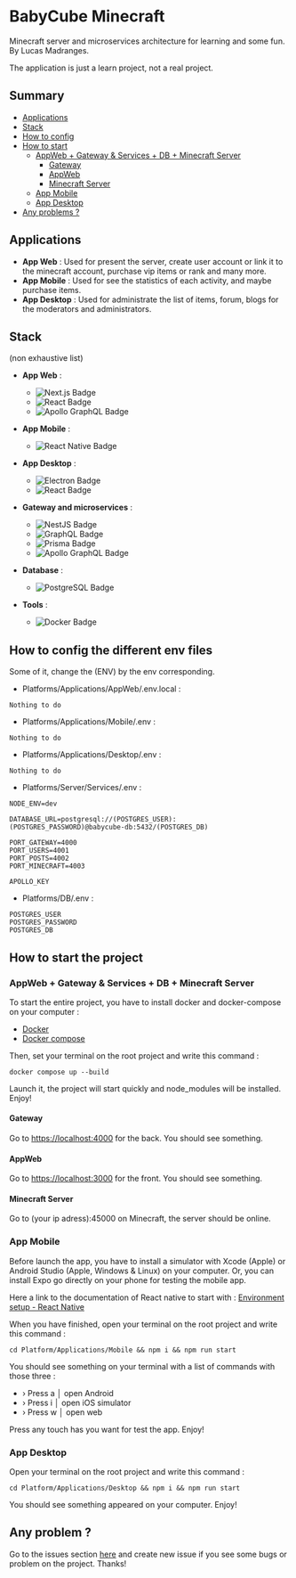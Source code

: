 # BabyCube Minecraft

Minecraft server and microservices architecture for learning and some fun.
By Lucas Madranges.

The application is just a learn project, not a real project.

## Summary

- [Applications](#applications)
- [Stack](#stack)
- [How to config](#how-to-config-the-different-env-files)
- [How to start](#how-to-start-the-project)
    - [AppWeb + Gateway & Services + DB + Minecraft Server](#appweb--gateway--services--db--minecraft-server)
        - [Gateway](#gateway)
        - [AppWeb](#appweb)
        - [Minecraft Server](#minecraft-server)
    - [App Mobile](#app-mobile)
    - [App Desktop](#app-desktop)
- [Any problems ?](#any-problem-)

## Applications

- **App Web** : Used for present the server, create user account or link it to the minecraft account, purchase vip items
  or rank and many more.
- **App Mobile** : Used for see the statistics of each activity, and maybe purchase items.
- **App Desktop** : Used for administrate the list of items, forum, blogs for the moderators and administrators.

## Stack

(non exhaustive list)

- **App Web** :
    - ![Next.js Badge](https://img.shields.io/badge/Next.js-000?logo=nextdotjs&logoColor=fff&style=for-the-badge)
    - ![React Badge](https://img.shields.io/badge/React-61DAFB?logo=react&logoColor=000&style=for-the-badge)
    - ![Apollo GraphQL Badge](https://img.shields.io/badge/Apollo%20GraphQL-311C87?logo=apollographql&logoColor=fff&style=for-the-badge)

- **App Mobile** :
    - ![React Native Badge](https://img.shields.io/badge/React%20Native-61DAFB?logo=react&logoColor=000&style=for-the-badge)

- **App Desktop** :
    - ![Electron Badge](https://img.shields.io/badge/Electron-47848F?logo=electron&logoColor=fff&style=for-the-badge)
    - ![React Badge](https://img.shields.io/badge/React-61DAFB?logo=react&logoColor=000&style=for-the-badge)

- **Gateway and microservices** :
    - ![NestJS Badge](https://img.shields.io/badge/NestJS-E0234E?logo=nestjs&logoColor=fff&style=for-the-badge)
    - ![GraphQL Badge](https://img.shields.io/badge/GraphQL-E10098?logo=graphql&logoColor=fff&style=for-the-badge)
    - ![Prisma Badge](https://img.shields.io/badge/Prisma-2D3748?logo=prisma&logoColor=fff&style=for-the-badge)
    - ![Apollo GraphQL Badge](https://img.shields.io/badge/Apollo%20GraphQL-311C87?logo=apollographql&logoColor=fff&style=for-the-badge)

- **Database** :
    - ![PostgreSQL Badge](https://img.shields.io/badge/PostgreSQL-4169E1?logo=postgresql&logoColor=fff&style=for-the-badge)

- **Tools** :
    - ![Docker Badge](https://img.shields.io/badge/Docker-2496ED?logo=docker&logoColor=fff&style=for-the-badge)

## How to config the different env files

Some of it, change the (ENV) by the env corresponding.

- Platforms/Applications/AppWeb/.env.local :

```Nothing to do```

- Platforms/Applications/Mobile/.env :

```Nothing to do```

- Platforms/Applications/Desktop/.env :

```Nothing to do```

- Platforms/Server/Services/.env :

```
NODE_ENV=dev

DATABASE_URL=postgresql://(POSTGRES_USER):(POSTGRES_PASSWORD)@babycube-db:5432/(POSTGRES_DB)

PORT_GATEWAY=4000
PORT_USERS=4001
PORT_POSTS=4002
PORT_MINECRAFT=4003

APOLLO_KEY
```

- Platforms/DB/.env :

```
POSTGRES_USER 
POSTGRES_PASSWORD
POSTGRES_DB
```

## How to start the project

### AppWeb + Gateway & Services + DB + Minecraft Server

To start the entire project, you have to install docker and docker-compose on your computer :

- [Docker](https://www.docker.com/)
- [Docker compose](https://docs.docker.com/compose/)

Then, set your terminal on the root project and write this command :

```docker compose up --build```

Launch it, the project will start quickly and node_modules will be installed. Enjoy!

#### Gateway

Go to [https://localhost:4000](https://localhost:4000) for the back. You should see something.

#### AppWeb

Go to [https://localhost:3000](https://localhost:3000) for the front. You
should see something.

#### Minecraft Server

Go to (your ip adress):45000 on Minecraft, the server should be online.

### App Mobile

Before launch the app, you have to install a simulator with Xcode (Apple) or Android Studio (Apple, Windows & Linux) on
your computer.
Or, you can install Expo go directly on your phone for testing the mobile app.

Here a link to the documentation of React native to start
with : [Environment setup - React Native](https://reactnative.dev/docs/environment-setup)

When you have finished, open your terminal on the root project and write this command :

```cd Platform/Applications/Mobile && npm i && npm run start```

You should see something on your terminal with a list of commands with those three :

- › Press a │ open Android
- › Press i │ open iOS simulator
- › Press w │ open web

Press any touch has you want for test the app. Enjoy!

### App Desktop

Open your terminal on the root project and write this command :

```cd Platform/Applications/Desktop && npm i && npm run start```

You should see something appeared on your computer. Enjoy!

## Any problem ?

Go to the issues section [here](https://github.com/LucasMadranges/BabyCube/issues) and create new issue if you see some
bugs or problem on the project. Thanks!